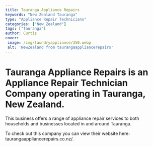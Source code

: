 ```yaml
---
title: Tauranga Appliance Repairs
keywords: "New Zealand Tauranga"
type: "Appliance Repair Technicians"
categories: ["New Zealand"]
tags: ["Tauranga"]
author: Curtis
cover:
 image: /img/laundryappliance/350.webp
 alt: 'NewZealand from taurangaappliancerepairs'
---
```


# Tauranga Appliance Repairs is an Appliance Repair Technician Company operating in Tauranga, New Zealand.

This business offers a range of appliance repair services to both households and businesses located in and around Tauranga.



To check out this company you can view their website here: taurangaappliancerepairs.co.nz/.
